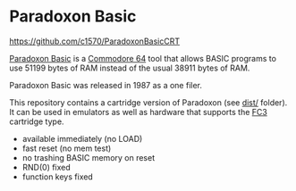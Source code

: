 # Paradoxon Basic
https://github.com/c1570/ParadoxonBasicCRT

[Paradoxon Basic](https://www.c64-wiki.com/wiki/Paradoxon_Basic) is a [Commodore 64](https://www.c64-wiki.com/wiki/C64) tool
that allows BASIC programs to use 51199 bytes of RAM instead of the usual 38911 bytes of RAM.

Paradoxon Basic was released in 1987 as a one filer.

This repository contains a cartridge version of Paradoxon (see [dist/](dist/) folder).
It can be used in emulators as well as hardware that supports the [FC3](https://www.c64-wiki.com/wiki/Final_Cartridge_3) cartridge type.

* available immediately (no LOAD)
* fast reset (no mem test)
* no trashing BASIC memory on reset
* RND(0) fixed
* function keys fixed
